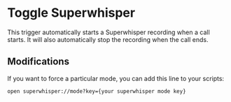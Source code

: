 # Toggle Superwhisper

This trigger automatically starts a Superwhisper recording when a call starts.
It will also automatically stop the recording when the call ends.

## Modifications

If you want to force a particular mode, you can add this line to your scripts:

```
open superwhisper://mode?key={your superwhisper mode key}
```
